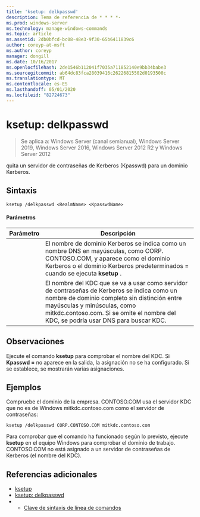 ```yaml
---
title: 'ksetup: delkpasswd'
description: Tema de referencia de * * * *-
ms.prod: windows-server
ms.technology: manage-windows-commands
ms.topic: article
ms.assetid: 2db0bfcd-bc08-48e3-9f30-65b6411839c6
author: coreyp-at-msft
ms.author: coreyp
manager: dongill
ms.date: 10/16/2017
ms.openlocfilehash: 2de1546b112041f7035a711852140e9bb34babe3
ms.sourcegitcommit: ab64dc83fca28039416c26226815502d0193500c
ms.translationtype: MT
ms.contentlocale: es-ES
ms.lasthandoff: 05/01/2020
ms.locfileid: "82724673"
---
```

# <a name="ksetupdelkpasswd"></a>ksetup: delkpasswd

> Se aplica a: Windows Server (canal semianual), Windows Server 2019, Windows Server 2016, Windows Server 2012 R2 y Windows Server 2012

quita un servidor de contraseñas de Kerberos (Kpasswd) para un dominio Kerberos.
## <a name="syntax"></a>Sintaxis
```
ksetup /delkpasswd <RealmName> <KpasswdName>
```
#### <a name="parameters"></a>Parámetros

|   Parámetro   |                                                                                                   Descripción                                                                                                   |
|---------------|-----------------------------------------------------------------------------------------------------------------------------------------------------------------------------------------------------------------|
|  <RealmName>  |                                El nombre de dominio Kerberos se indica como un nombre DNS en mayúsculas, como CORP. CONTOSO.COM, y aparece como el dominio Kerberos o el dominio Kerberos predeterminados = cuando se ejecuta **ksetup** .                                |
| <KpasswdName> | El nombre del KDC que se va a usar como servidor de contraseñas de Kerberos se indica como un nombre de dominio completo sin distinción entre mayúsculas y minúsculas, como mitkdc.contoso.com. Si se omite el nombre del KDC, se podría usar DNS para buscar KDC. |

## <a name="remarks"></a>Observaciones
Ejecute el comando **ksetup** para comprobar el nombre del KDC. Si **Kpasswd =** no aparece en la salida, la asignación no se ha configurado. Si se establece, se mostrarán varias asignaciones.
## <a name="examples"></a>Ejemplos
Compruebe el dominio de la empresa. CONTOSO.COM usa el servidor KDC que no es de Windows mitkdc.contoso.com como el servidor de contraseñas:
```
ksetup /delkpasswd CORP.CONTOSO.COM mitkdc.contoso.com
```
Para comprobar que el comando ha funcionado según lo previsto, ejecute **ksetup** en el equipo Windows para comprobar el dominio de trabajo. CONTOSO.COM no está asignado a un servidor de contraseñas de Kerberos (el nombre del KDC).
## <a name="additional-references"></a>Referencias adicionales
-   [ksetup](ksetup.md)
-   [ksetup: delkpasswd](ksetup-delkpasswd.md)
-   - [Clave de sintaxis de línea de comandos](command-line-syntax-key.md)
